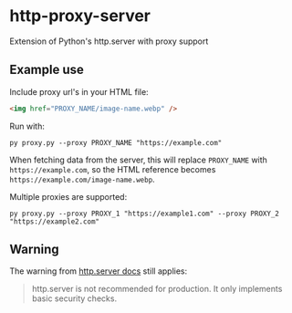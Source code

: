 # http-proxy-server
Extension of Python's http.server with proxy support

## Example use

Include proxy url's in your HTML file:
```html
<img href="PROXY_NAME/image-name.webp" />
```

Run with:
```
py proxy.py --proxy PROXY_NAME "https://example.com"
```

When fetching data from the server, this will replace `PROXY_NAME` with `https://example.com`, so the HTML reference becomes `https://example.com/image-name.webp`.

Multiple proxies are supported:

```Py
py proxy.py --proxy PROXY_1 "https://example1.com" --proxy PROXY_2 "https://example2.com"
```

## Warning

The warning from [http.server docs](https://docs.python.org/3/library/http.server.html) still applies:

> http.server is not recommended for production. It only implements basic security checks. 
